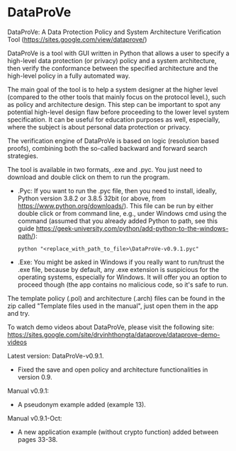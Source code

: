 # DataProVe
DataProVe: A Data Protection Policy and System Architecture Verification Tool (https://sites.google.com/view/dataprove/)

DataProVe is a tool with GUI written in Python that allows a user to specify a high-level data protection (or privacy) policy and a system architecture, then verify the conformance between the specified architecture and the high-level policy in a fully automated way. 

The main goal of the tool is to help a system designer at the higher level (compared to the other tools that mainly focus on the protocol level.), such as policy and architecture design. This step can be important to spot any potential high-level design flaw before proceeding to the lower level system specification. It can be useful for education purposes as well, especially, where the subject is about personal data protection or privacy.  

The verification engine of DataProVe is based on logic (resolution based proofs), combining both the so-called backward and forward search strategies. 

The tool is available in two formats, .exe and .pyc. You just need to download and double click on them to run the program. 
- .Pyc: If you want to run the .pyc file, then you need to install, ideally, Python version 3.8.2 or 3.8.5 32bit (or above, from https://www.python.org/downloads/). This file can be run by either double click or from command line, e.g., under Windows cmd using the command (assumed that you already added Python to path, see this guide https://geek-university.com/python/add-python-to-the-windows-path/): 

      python "<replace_with_path_to_file>\DataProVe-v0.9.1.pyc" 

- .Exe: You might be asked in Windows if you really want to run/trust the .exe file, because by default, any .exe extension is suspicious for the operating systems, especially for Windows. It will offer you an option  to proceed though (the app contains no malicious code, so it's safe to run. 

The template policy (.pol) and architecture (.arch) files can be found in the zip called "Template files used in the manual", just open them in the app and try. 

To watch demo videos about DataProVe, please visit the following site: https://sites.google.com/site/drvinhthongta/dataprove/dataprove-demo-videos

Latest version: DataProVe-v0.9.1.
- Fixed the save and open policy and architecture functionalities in version 0.9.

Manual v0.9.1:
- A pseudonym example added (example 13).

Manual v0.9.1-Oct:
- A new application example (without crypto function) added between pages 33-38. 
